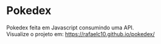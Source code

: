 # Pokedex
Pokedex feita em Javascript consumindo uma API. <br/>
Visualize o projeto em: https://rafaelc10.github.io/pokedex/
